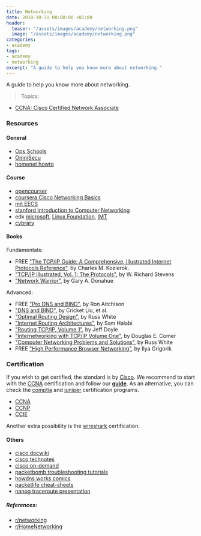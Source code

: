 ```yaml
---
title: Networking
date: 2018-10-31 00:00:00 +01:00
header:
  teaser: "/assets/images/academy/networking.png"
  image: "/assets/images/academy/networking.png"
categories:
- academy
tags:
- academy
- networking
excerpt: "A guide to help you know more about networking."
---
```


A guide to help you know more about networking.

> Topics:
* [CCNA: Cisco Certified Network Associate](/CCNA/0-start/)

### Resources

#### General
* [Ops Schools](http://www.opsschool.org/en/latest/networking_101.html)
* [OmniSecu](http://www.omnisecu.com/knowledge.php)
* [homenet howto](https://www.homenethowto.com)

#### Course
* [opencourser](https://opencourser.com/)
* [coursera Cisco Networking Basics](https://www.coursera.org/specializations/networking-basics)
* [mit EECS](https://ocw.mit.edu/courses/electrical-engineering-and-computer-science/)
* [stanford Introduction to Computer Networking](https://lagunita.stanford.edu/courses/Engineering/Networking-SP/SelfPaced/about)
* edx [microsoft](https://www.edx.org/course/it-support-networking-essentials-2), [Linux Foundation](https://www.edx.org/course/introduction-to-software-defined-networking-technologies), [IMT](https://www.edx.org/course/digital-networks-essentials-imtx-net01x)
* [cybrary](https://www.cybrary.it/catalog/)

#### Books
Fundamentals:
* FREE ["The TCP/IP Guide: A Comprehensive, Illustrated Internet Protocols Reference"](http://www.tcpipguide.com/free/index.htm), by Charles M. Kozierok.
* ["TCP/IP Illustrated, Vol. 1: The Protocols"](https://www.amazon.com/TCP-Illustrated-Vol-Addison-Wesley-Professional/dp/0201633469), by W. Richard Stevens
* ["Network Warrior"](https://www.amazon.com/Network-Warrior-Everything-Need-Wasnt/dp/1449387861), by Gary A. Donahue

Advanced:
* FREE ["Pro DNS and BIND"](http://www.zytrax.com/books/dns/), by Ron Aitchison
* ["DNS and BIND"](https://www.amazon.com/DNS-BIND-5th-Cricket-Liu/dp/0596100574), by Cricket Liu, et al.
* ["Optimal Routing Design"](https://www.amazon.com/Optimal-Routing-paperback-Networking-Technology/dp/1587142449),
by Russ White
* ["Internet Routing Architectures"](https://www.amazon.com/gp/product/157870233X), by Sam Halabi
* ["Routing TCP/IP, Volume 1"](https://www.amazon.com/gp/product/1587052024), by Jeff Doyle
* ["Internetworking with TCP/IP Volume One"](https://www.amazon.com/Internetworking-TCP-IP-One-6th/dp/013608530X), by Douglas E. Comer
* ["Computer Networking Problems and Solutions"](https://www.amazon.com/Computer-Networking-Problems-Solutions-innovative/dp/1587145049), by Russ White
* FREE ["High Performance Browser Networking"](https://hpbn.co/), by Ilya Grigorik

### Certification

If you wish to get certified, the standard is by [Cisco](http://www.cisco.com/c/en/us/training-events/training-certifications/certifications.html). We recommend to start with the [CCNA](www.cisco.com/go/ccna) certification and follow our **[guide](/CCNA/0-start/)**. As an alternative, you can check the [comptia](https://certification.comptia.org/certifications/network) and [juniper](https://www.juniper.net/uk/en/training/certification/certification-tracks/ent-routing-switching-track/) certification programs.

* [CCNA](www.cisco.com/go/ccna)
* [CCNP](www.cisco.com/go/ccnp)
* [CCIE](www.cisco.com/go/ccie)

Another extra possibility is the [wireshark](https://www.wiresharktraining.com/certification.html) certification.

#### Others
* [cisco docwiki](http://docwiki.cisco.com/wiki/Category:IOS_Technology_Handbook)
* [cisco technotes](https://www.cisco.com/c/en/us/tech/index.html)
* [cisco on-demand](https://ciscolive.cisco.com/on-demand-library/)
* [packetbomb troubleshooting tutorials](http://packetbomb.com/category/tutorial/)
* [howdns works comics](https://howdns.works)
* [packetlife cheat-sheets](http://packetlife.net/library/cheat-sheets/)
* [nanog traceroute presentation](https://www.nanog.org/meetings/nanog45/presentations/Sunday/RAS_traceroute_N45.pdf)

##### References:
  * [r/networking](https://www.reddit.com/r/networking/wiki/index)
  * [r/HomeNetworking](https://www.reddit.com/r/HomeNetworking/comments/2905p1/networking_for_beginners/)
